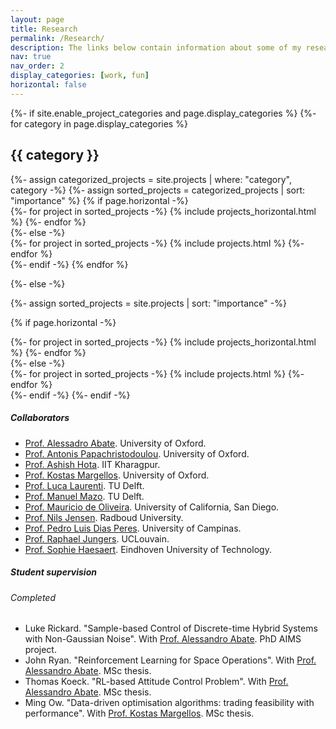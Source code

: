 ```yaml
---
layout: page
title: Research
permalink: /Research/
description: The links below contain information about some of my research projects. A non-exaustive list of collaborators and of students I have supervised are shown below. 
nav: true
nav_order: 2
display_categories: [work, fun]
horizontal: false
---
```


<!-- pages/projects.md -->
<div class="projects">
{%- if site.enable_project_categories and page.display_categories %}
  <!-- Display categorized projects -->
  {%- for category in page.display_categories %}
  <h2 class="category">{{ category }}</h2>
  {%- assign categorized_projects = site.projects | where: "category", category -%}
  {%- assign sorted_projects = categorized_projects | sort: "importance" %}
  <!-- Generate cards for each project -->
  {% if page.horizontal -%}
  <div class="container">
    <div class="row row-cols-2">
    {%- for project in sorted_projects -%}
      {% include projects_horizontal.html %}
    {%- endfor %}
    </div>
  </div>
  {%- else -%}
  <div class="grid">
    {%- for project in sorted_projects -%}
      {% include projects.html %}
    {%- endfor %}
  </div>
  {%- endif -%}
  {% endfor %}

{%- else -%}
<!-- Display projects without categories -->
  {%- assign sorted_projects = site.projects | sort: "importance" -%}
  <!-- Generate cards for each project -->
  {% if page.horizontal -%}
  <div class="container">
    <div class="row row-cols-2">
    {%- for project in sorted_projects -%}
      {% include projects_horizontal.html %}
    {%- endfor %}
    </div>
  </div>
  {%- else -%}
  <div class="grid">
    {%- for project in sorted_projects -%}
      {% include projects.html %}
    {%- endfor %}
  </div>
  {%- endif -%}
{%- endif -%}
</div>


##### Collaborators

- [Prof. Alessadro Abate](https://www.cs.ox.ac.uk/people/alessandro.abate/home.html). University of Oxford.
- [Prof. Antonis Papachristodoulou](http://sysos.eng.ox.ac.uk/wiki/index.php/User:Antonis). University of Oxford.
- [Prof. Ashish Hota](http://www.facweb.iitkgp.ac.in/~ahota/index.html). IIT Kharagpur.
- [Prof. Kostas Margellos](https://kostasmargellos.github.io/). University of Oxford.
- [Prof. Luca Laurenti](https://www.tudelft.nl/en/staff/l.laurenti/?cHash=d00d764e03ebc8279dc6679ff1d65e18). TU Delft.
- [Prof. Manuel Mazo](https://mmazojr.3me.tudelft.nl/). TU Delft.
- [Prof. Mauricio de Oliveira](https://guitar.ucsd.edu/mauricio/). University of California, San Diego.
- [Prof. Nils Jensen](http://www.cs.ru.nl/personal/nilsjansen/). Radboud University.
- [Prof. Pedro Luis Dias Peres](https://www.fee.unicamp.br/profs/peres/). University of Campinas.
- [Prof. Raphael Jungers](https://perso.uclouvain.be/raphael.jungers/content/home). UCLouvain.
- [Prof. Sophie Haesaert](https://www.sofiehaesaert.com). Eindhoven University of Technology.


##### Student supervision

###### Completed
- Luke Rickard. "Sample-based Control of Discrete-time Hybrid Systems with Non-Gaussian Noise". With [Prof. Alessandro Abate](https://www.cs.ox.ac.uk/people/alessandro.abate/home.html). PhD AIMS project. 
- John Ryan. "Reinforcement Learning for Space Operations". With [Prof. Alessandro Abate](https://www.cs.ox.ac.uk/people/alessandro.abate/home.html). MSc thesis.
- Thomas Koeck. "RL-based Attitude Control Problem". With [Prof. Alessandro Abate](https://www.cs.ox.ac.uk/people/alessandro.abate/home.html). MSc thesis.
- Ming Ow. "Data-driven optimisation algorithms: trading feasibility with performance". With [Prof. Kostas Margellos](https://kostasmargellos.github.io/). MSc thesis.


